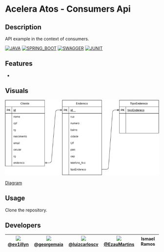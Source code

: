 # Acelera Atos - Consumers Api

## Description

API example in the context of consumers.

[![JAVA](https://img.shields.io/badge/JAVA-007396?style=for-the-badge&logo=Java&logoColor=white)](./assets/Desenvolvedor-Tech-Banco-Pan.pdf) [![SPRING_BOOT](https://img.shields.io/badge/SPRING_BOOT-6DB33F?style=for-the-badge&logo=SpringBoot&logoColor=white)](./assets/Desenvolvedor-Tech-Banco-Pan.pdf) [![SWAGGER](https://img.shields.io/badge/SWAGGER-85EA2D?style=for-the-badge&logo=Swagger&logoColor=white)](./assets/Desenvolvedor-Tech-Banco-Pan.pdf) [![JUNIT](https://img.shields.io/badge/JUNIT_5-25A162?style=for-the-badge&logo=Junit5&logoColor=white)](./assets/Desenvolvedor-Tech-Banco-Pan.pdf)

## Features

- 

## Visuals

![diagram](assets/diagram.png)

[Diagram](assets/diagram.drawio)

## Usage

Clone the repository.

## Developers

| [![](https://avatars.githubusercontent.com/u/30708285?s=300)@ev1illyn](https://github.com/ev1illyn) | [![](https://avatars0.githubusercontent.com/u/8619309?s=300)@georgemaia](https://github.com/georgemaia) | [![](https://avatars.githubusercontent.com/u/15225511?s=300)@luizcarloscv](https://github.com/luizcarloscv) | [![](https://avatars.githubusercontent.com/u/60906775?s=300)@EzauMartins](https://github.com/EzauMartins) | Ismael Ramos |
| --- | --- | --- | --- | --- | 